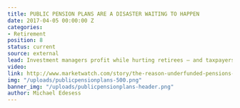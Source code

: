 ```yaml
---
title: PUBLIC PENSION PLANS ARE A DISASTER WAITING TO HAPPEN
date: 2017-04-05 00:00:00 Z
categories:
- Retirement
position: 8
status: current
source: external
lead: Investment managers profit while hurting retirees — and taxpayers.
video: 
link: http://www.marketwatch.com/story/the-reason-underfunded-pensions-are-a-disaster-waiting-to-happen-2017-04-03
img: "/uploads/publicpensionplans-500.png"
banner_img: "/uploads/publicpensionplans-header.png"
author: Michael Edesess
---
```


